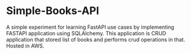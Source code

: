 # Simple-Books-API
A simple experiment for learning FastAPI use cases by implementing FASTAPI application using SQLAlchemy. This application is CRUD application that stored list of books and performs crud operations in that. Hosted in AWS. 
